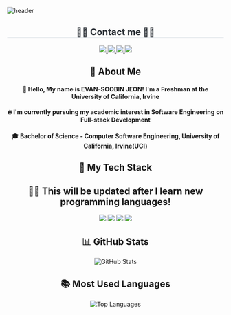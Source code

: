 <div>
 
![header](https://capsule-render.vercel.app/api?type=Blur&fontColor=d6ace6&height=300&section=header&text=Welcome%20to%20my%20Github%20🎮&animation=fadeIn)

<div align="center">
<h2 style="border-bottom: 1px solid #d8dee4; color: #282d33;"> 🧑‍💻 Contact me 🧑‍💻 </h2>
<div align="center">
 <!--Instargram-->
<a href="https://www.instagram.com/evan_escn">
 <img src="https://img.shields.io/badge/Instagram-E4405F?style=for-the-badge&logo=Instagram&logoColor=white">
</a>
 <!--Gmail-->
<a href="mailto:ejeon2@uci.edu">
 <img src="https://img.shields.io/badge/Gmail-EA4335?style=for-the-badge&logo=Gmail&logoColor=white">
</a>
 <!--Linkedin-->
<a href="https://www.linkedin.com/in/soobin-jeon-28070a2bb/">
 <img src="https://img.shields.io/badge/LinkedIn-0077B5?style=for-the-badge&logo=LinkedIn&logoColor=white">
</a>
 <!--Discord-->
<a href="https://discord.com/users/evan_escn">
 <img src="https://img.shields.io/badge/Discord-5865F2?style=for-the-badge&logo=discord&logoColor=white">
</a>

</div>
 
 ## 👀 About Me
 #### :raising_hand: Hello, My name is EVAN-SOOBIN JEON! I'm a Freshman at the University of California, Irvine
 #### :fire: I'm currently pursuing my academic interest in Software Engineering on Full-stack Development
 #### :mortar_board: Bachelor of Science - Computer Software Engineering, University of California, Irvine(UCI)

 ## 🧱 My Tech Stack
 ## 👨‍💻 This will be updated after I learn new programming languages!
<!--Python-->
<img src="https://img.shields.io/badge/Python-3776AB?style=flat-square&logo=Python&logoColor=white"/>
<!--JavaScript-->
<img src="https://img.shields.io/badge/JavaScript-F7DF1E?style=flat-square&logo=JavaScript&logoColor=white"/>
<!--HTML5-->
<img src="https://img.shields.io/badge/HTML5-E34F26?style=flat-square&logo=HTML5&logoColor=white"/>
<!--CSS-->
<img src="https://img.shields.io/badge/CSS3-1572B6?style=flat-square&logo=CSS3&logoColor=white"/> 

<h2> 📊 GitHub Stats</h2>
<p>
  <img src="https://github-readme-stats.vercel.app/api?username=evanjeon-hub&show_icons=true&theme=radical" alt="GitHub Stats" />
</p>

<h2> 📚 Most Used Languages</h2>
<p>
  <img src="https://github-readme-stats.vercel.app/api/top-langs/?username=evanjeon-hub&layout=compact&theme=default" alt="Top Languages" />
</p>

</div>

<!--
**EvanJeon-hub/EvanJeon-hub** is a ✨ _special_ ✨ repository because its `README.md` (this file) appears on your GitHub profile.
